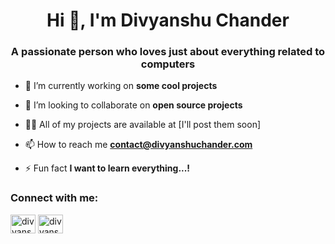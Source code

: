 <h1 align="center">Hi 👋, I'm Divyanshu Chander</h1>
<h3 align="center">A passionate person who loves just about everything related to computers</h3>


- 🔭 I’m currently working on **some cool projects**

- 👯 I’m looking to collaborate on **open source projects**

- 👨‍💻 All of my projects are available at [I'll post them soon]

- 📫 How to reach me **contact@divyanshuchander.com**

- ⚡ Fun fact **I want to learn everything...!**

<h3 align="left">Connect with me:</h3>
<p align="left">
<a href="https://twitter.com/divyanshuchnder" target="blank"><img align="center" src="https://raw.githubusercontent.com/rahuldkjain/github-profile-readme-generator/master/src/images/icons/Social/twitter.svg" alt="divyanshuchnder" height="30" width="40" /></a>
<a href="https://linkedin.com/in/divyanshuchander" target="blank"><img align="center" src="https://raw.githubusercontent.com/rahuldkjain/github-profile-readme-generator/master/src/images/icons/Social/linked-in-alt.svg" alt="divyanshuchander" height="30" width="40" /></a>
</p>
